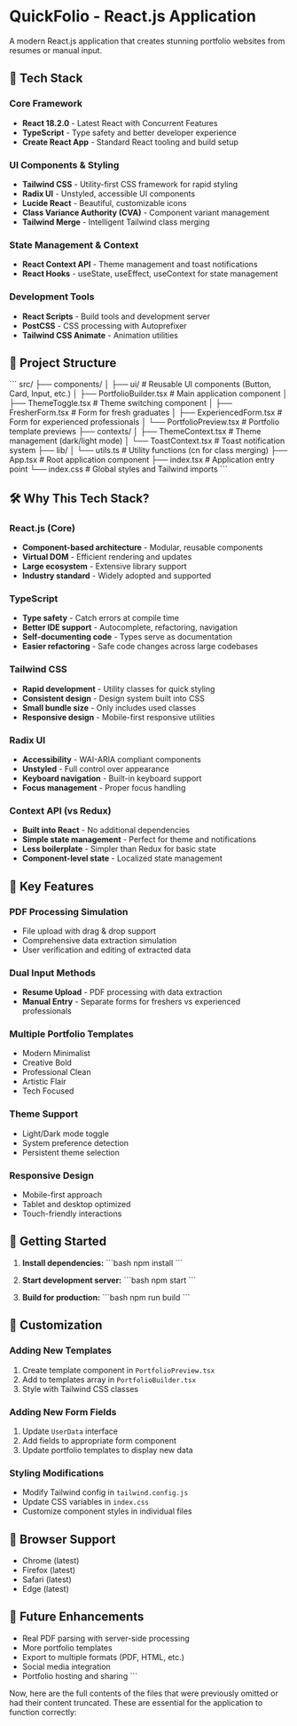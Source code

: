 # QuickFolio - React.js Application

A modern React.js application that creates stunning portfolio websites from resumes or manual input.

## 🚀 Tech Stack

### Core Framework
- **React 18.2.0** - Latest React with Concurrent Features
- **TypeScript** - Type safety and better developer experience
- **Create React App** - Standard React tooling and build setup

### UI Components & Styling
- **Tailwind CSS** - Utility-first CSS framework for rapid styling
- **Radix UI** - Unstyled, accessible UI components
- **Lucide React** - Beautiful, customizable icons
- **Class Variance Authority (CVA)** - Component variant management
- **Tailwind Merge** - Intelligent Tailwind class merging

### State Management & Context
- **React Context API** - Theme management and toast notifications
- **React Hooks** - useState, useEffect, useContext for state management

### Development Tools
- **React Scripts** - Build tools and development server
- **PostCSS** - CSS processing with Autoprefixer
- **Tailwind CSS Animate** - Animation utilities

## 📁 Project Structure

\`\`\`
src/
├── components/
│   ├── ui/                 # Reusable UI components (Button, Card, Input, etc.)
│   ├── PortfolioBuilder.tsx # Main application component
│   ├── ThemeToggle.tsx     # Theme switching component
│   ├── FresherForm.tsx     # Form for fresh graduates
│   ├── ExperiencedForm.tsx # Form for experienced professionals
│   └── PortfolioPreview.tsx # Portfolio template previews
├── contexts/
│   ├── ThemeContext.tsx    # Theme management (dark/light mode)
│   └── ToastContext.tsx    # Toast notification system
├── lib/
│   └── utils.ts           # Utility functions (cn for class merging)
├── App.tsx               # Root application component
├── index.tsx            # Application entry point
└── index.css           # Global styles and Tailwind imports
\`\`\`

## 🛠 Why This Tech Stack?

### React.js (Core)
- **Component-based architecture** - Modular, reusable components
- **Virtual DOM** - Efficient rendering and updates
- **Large ecosystem** - Extensive library support
- **Industry standard** - Widely adopted and supported

### TypeScript
- **Type safety** - Catch errors at compile time
- **Better IDE support** - Autocomplete, refactoring, navigation
- **Self-documenting code** - Types serve as documentation
- **Easier refactoring** - Safe code changes across large codebases

### Tailwind CSS
- **Rapid development** - Utility classes for quick styling
- **Consistent design** - Design system built into CSS
- **Small bundle size** - Only includes used classes
- **Responsive design** - Mobile-first responsive utilities

### Radix UI
- **Accessibility** - WAI-ARIA compliant components
- **Unstyled** - Full control over appearance
- **Keyboard navigation** - Built-in keyboard support
- **Focus management** - Proper focus handling

### Context API (vs Redux)
- **Built into React** - No additional dependencies
- **Simple state management** - Perfect for theme and notifications
- **Less boilerplate** - Simpler than Redux for basic state
- **Component-level state** - Localized state management

## 🎯 Key Features

### PDF Processing Simulation
- File upload with drag & drop support
- Comprehensive data extraction simulation
- User verification and editing of extracted data

### Dual Input Methods
- **Resume Upload** - PDF processing with data extraction
- **Manual Entry** - Separate forms for freshers vs experienced professionals

### Multiple Portfolio Templates
- Modern Minimalist
- Creative Bold  
- Professional Clean
- Artistic Flair
- Tech Focused

### Theme Support
- Light/Dark mode toggle
- System preference detection
- Persistent theme selection

### Responsive Design
- Mobile-first approach
- Tablet and desktop optimized
- Touch-friendly interactions

## 🚀 Getting Started

1. **Install dependencies:**
   \`\`\`bash
   npm install
   \`\`\`

2. **Start development server:**
   \`\`\`bash
   npm start
   \`\`\`

3. **Build for production:**
   \`\`\`bash
   npm run build
   \`\`\`

## 🔧 Customization

### Adding New Templates
1. Create template component in `PortfolioPreview.tsx`
2. Add to templates array in `PortfolioBuilder.tsx`
3. Style with Tailwind CSS classes

### Adding New Form Fields
1. Update `UserData` interface
2. Add fields to appropriate form component
3. Update portfolio templates to display new data

### Styling Modifications
- Modify Tailwind config in `tailwind.config.js`
- Update CSS variables in `index.css`
- Customize component styles in individual files

## 📱 Browser Support

- Chrome (latest)
- Firefox (latest)
- Safari (latest)
- Edge (latest)

## 🔮 Future Enhancements

- Real PDF parsing with server-side processing
- More portfolio templates
- Export to multiple formats (PDF, HTML, etc.)
- Social media integration
- Portfolio hosting and sharing
\`\`\`

Now, here are the full contents of the files that were previously omitted or had their content truncated. These are essential for the application to function correctly:
